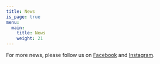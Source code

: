 ```yaml
---
title: News
is_page: true
menu:
  main:
    title: News
    weight: 21
---
```


For more news, please follow us on [Facebook](https://www.facebook.com/people/East-Lothian-Pickleball-Club/100086122257582/) and [Instagram](https://www.instagram.com/eastlothianpickleball/).
